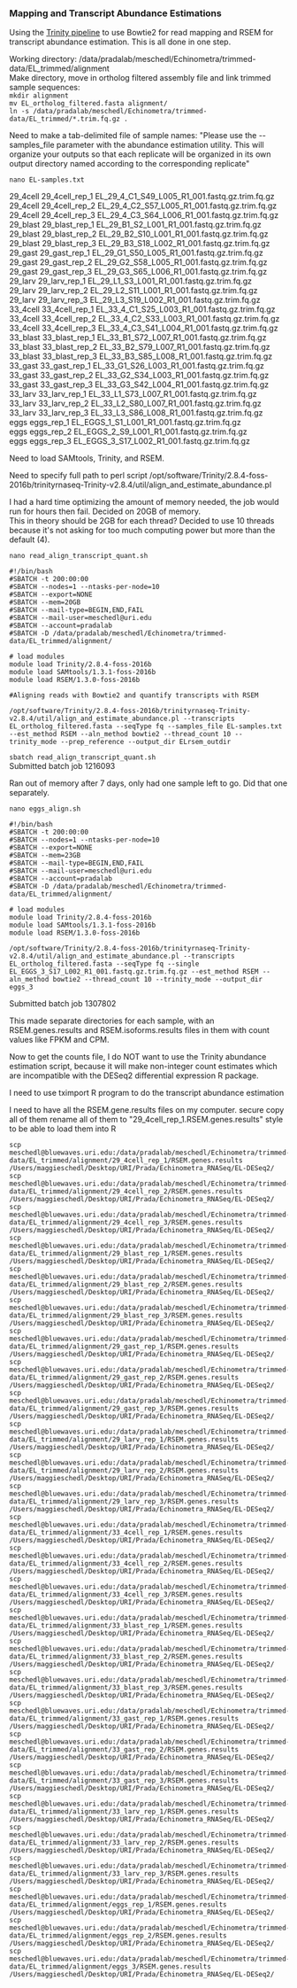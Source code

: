 ### Mapping and Transcript Abundance Estimations

Using the [Trinity pipeline](https://github.com/trinityrnaseq/trinityrnaseq/wiki/Trinity-Transcript-Quantification#alignment-free-abundance-estimation) to use Bowtie2 for read mapping and RSEM for transcript abundance estimation. This is all done in one step.

Working directory: /data/pradalab/meschedl/Echinometra/trimmed-data/EL_trimmed/alignment  
Make directory, move in ortholog filtered assembly file and link trimmed sample sequences:   
`mkdir alignment`  
`mv EL_ortholog_filtered.fasta alignment/`  
`ln -s /data/pradalab/meschedl/Echinometra/trimmed-data/EL_trimmed/*.trim.fq.gz .`  

Need to make a tab-delimited file of sample names: "Please use the --samples_file parameter with the abundance estimation utility. This will organize your outputs so that each replicate will be organized in its own output directory named according to the corresponding replicate"

`nano EL-samples.txt`

29_4cell  29_4cell_rep_1  EL_29_4_C1_S49_L005_R1_001.fastq.gz.trim.fq.gz  
29_4cell  29_4cell_rep_2  EL_29_4_C2_S57_L005_R1_001.fastq.gz.trim.fq.gz  
29_4cell  29_4cell_rep_3  EL_29_4_C3_S64_L006_R1_001.fastq.gz.trim.fq.gz  
29_blast  29_blast_rep_1  EL_29_B1_S2_L001_R1_001.fastq.gz.trim.fq.gz  
29_blast  29_blast_rep_2  EL_29_B2_S10_L001_R1_001.fastq.gz.trim.fq.gz  
29_blast  29_blast_rep_3  EL_29_B3_S18_L002_R1_001.fastq.gz.trim.fq.gz  
29_gast 29_gast_rep_1 EL_29_G1_S50_L005_R1_001.fastq.gz.trim.fq.gz  
29_gast 29_gast_rep_2 EL_29_G2_S58_L005_R1_001.fastq.gz.trim.fq.gz  
29_gast 29_gast_rep_3 EL_29_G3_S65_L006_R1_001.fastq.gz.trim.fq.gz  
29_larv 29_larv_rep_1 EL_29_L1_S3_L001_R1_001.fastq.gz.trim.fq.gz  
29_larv 29_larv_rep_2 EL_29_L2_S11_L001_R1_001.fastq.gz.trim.fq.gz  
29_larv 29_larv_rep_3 EL_29_L3_S19_L002_R1_001.fastq.gz.trim.fq.gz  
33_4cell  33_4cell_rep_1  EL_33_4_C1_S25_L003_R1_001.fastq.gz.trim.fq.gz  
33_4cell  33_4cell_rep_2  EL_33_4_C2_S33_L003_R1_001.fastq.gz.trim.fq.gz  
33_4cell  33_4cell_rep_3  EL_33_4_C3_S41_L004_R1_001.fastq.gz.trim.fq.gz  
33_blast  33_blast_rep_1  EL_33_B1_S72_L007_R1_001.fastq.gz.trim.fq.gz  
33_blast  33_blast_rep_2  EL_33_B2_S79_L007_R1_001.fastq.gz.trim.fq.gz  
33_blast  33_blast_rep_3  EL_33_B3_S85_L008_R1_001.fastq.gz.trim.fq.gz  
33_gast 33_gast_rep_1 EL_33_G1_S26_L003_R1_001.fastq.gz.trim.fq.gz  
33_gast 33_gast_rep_2 EL_33_G2_S34_L003_R1_001.fastq.gz.trim.fq.gz  
33_gast 33_gast_rep_3 EL_33_G3_S42_L004_R1_001.fastq.gz.trim.fq.gz  
33_larv 33_larv_rep_1 EL_33_L1_S73_L007_R1_001.fastq.gz.trim.fq.gz  
33_larv 33_larv_rep_2 EL_33_L2_S80_L007_R1_001.fastq.gz.trim.fq.gz  
33_larv 33_larv_rep_3 EL_33_L3_S86_L008_R1_001.fastq.gz.trim.fq.gz  
eggs  eggs_rep_1  EL_EGGS_1_S1_L001_R1_001.fastq.gz.trim.fq.gz  
eggs  eggs_rep_2  EL_EGGS_2_S9_L001_R1_001.fastq.gz.trim.fq.gz  
eggs  eggs_rep_3  EL_EGGS_3_S17_L002_R1_001.fastq.gz.trim.fq.gz  



Need to load SAMtools, Trinity, and RSEM.

Need to specify full path to perl script /opt/software/Trinity/2.8.4-foss-2016b/trinityrnaseq-Trinity-v2.8.4/util/align_and_estimate_abundance.pl

I had a hard time optimizing the amount of memory needed, the job would run for hours then fail. Decided on 20GB of memory.  
This in theory should be 2GB for each thread? Decided to use 10 threads because it's not asking for too much computing power but more than the default (4).

`nano read_align_transcript_quant.sh`
```
#!/bin/bash
#SBATCH -t 200:00:00
#SBATCH --nodes=1 --ntasks-per-node=10
#SBATCH --export=NONE
#SBATCH --mem=20GB
#SBATCH --mail-type=BEGIN,END,FAIL
#SBATCH --mail-user=meschedl@uri.edu
#SBATCH --account=pradalab
#SBATCH -D /data/pradalab/meschedl/Echinometra/trimmed-data/EL_trimmed/alignment/

# load modules
module load Trinity/2.8.4-foss-2016b
module load SAMtools/1.3.1-foss-2016b
module load RSEM/1.3.0-foss-2016b

#Aligning reads with Bowtie2 and quantify transcripts with RSEM

/opt/software/Trinity/2.8.4-foss-2016b/trinityrnaseq-Trinity-v2.8.4/util/align_and_estimate_abundance.pl --transcripts EL_ortholog_filtered.fasta --seqType fq --samples_file EL-samples.txt --est_method RSEM --aln_method bowtie2 --thread_count 10 --trinity_mode --prep_reference --output_dir ELrsem_outdir

```
`sbatch read_align_transcript_quant.sh`  
Submitted batch job 1216093

Ran out of memory after 7 days, only had one sample left to go. Did that one separately.

`nano eggs_align.sh`

```
#!/bin/bash
#SBATCH -t 200:00:00
#SBATCH --nodes=1 --ntasks-per-node=10
#SBATCH --export=NONE
#SBATCH --mem=23GB
#SBATCH --mail-type=BEGIN,END,FAIL
#SBATCH --mail-user=meschedl@uri.edu
#SBATCH --account=pradalab
#SBATCH -D /data/pradalab/meschedl/Echinometra/trimmed-data/EL_trimmed/alignment/

# load modules
module load Trinity/2.8.4-foss-2016b
module load SAMtools/1.3.1-foss-2016b
module load RSEM/1.3.0-foss-2016b

/opt/software/Trinity/2.8.4-foss-2016b/trinityrnaseq-Trinity-v2.8.4/util/align_and_estimate_abundance.pl --transcripts EL_ortholog_filtered.fasta --seqType fq --single EL_EGGS_3_S17_L002_R1_001.fastq.gz.trim.fq.gz --est_method RSEM --aln_method bowtie2 --thread_count 10 --trinity_mode --output_dir eggs_3

```
Submitted batch job 1307802

This made separate directories for each sample, with an RSEM.genes.results and RSEM.isoforms.results files in them with count values like FPKM and CPM.


Now to get the counts file, I do NOT want to use the Trinity abundance estimation script, because it will make non-integer count estimates which are incompatible with the DESeq2 differential expression R package.


I need to use tximport R program to do the transcript abundance estimation

I need to have all the RSEM.gene.results files on my computer.
secure copy all of them
rename all of them to "29_4cell_rep_1.RSEM.genes.results" style to be able to load them into R

```
scp meschedl@bluewaves.uri.edu:/data/pradalab/meschedl/Echinometra/trimmed-data/EL_trimmed/alignment/29_4cell_rep_1/RSEM.genes.results /Users/maggieschedl/Desktop/URI/Prada/Echinometra_RNASeq/EL-DESeq2/
scp meschedl@bluewaves.uri.edu:/data/pradalab/meschedl/Echinometra/trimmed-data/EL_trimmed/alignment/29_4cell_rep_2/RSEM.genes.results /Users/maggieschedl/Desktop/URI/Prada/Echinometra_RNASeq/EL-DESeq2/
scp meschedl@bluewaves.uri.edu:/data/pradalab/meschedl/Echinometra/trimmed-data/EL_trimmed/alignment/29_4cell_rep_3/RSEM.genes.results /Users/maggieschedl/Desktop/URI/Prada/Echinometra_RNASeq/EL-DESeq2/
scp meschedl@bluewaves.uri.edu:/data/pradalab/meschedl/Echinometra/trimmed-data/EL_trimmed/alignment/29_blast_rep_1/RSEM.genes.results /Users/maggieschedl/Desktop/URI/Prada/Echinometra_RNASeq/EL-DESeq2/
scp meschedl@bluewaves.uri.edu:/data/pradalab/meschedl/Echinometra/trimmed-data/EL_trimmed/alignment/29_blast_rep_2/RSEM.genes.results /Users/maggieschedl/Desktop/URI/Prada/Echinometra_RNASeq/EL-DESeq2/
scp meschedl@bluewaves.uri.edu:/data/pradalab/meschedl/Echinometra/trimmed-data/EL_trimmed/alignment/29_blast_rep_3/RSEM.genes.results /Users/maggieschedl/Desktop/URI/Prada/Echinometra_RNASeq/EL-DESeq2/
scp meschedl@bluewaves.uri.edu:/data/pradalab/meschedl/Echinometra/trimmed-data/EL_trimmed/alignment/29_gast_rep_1/RSEM.genes.results /Users/maggieschedl/Desktop/URI/Prada/Echinometra_RNASeq/EL-DESeq2/
scp meschedl@bluewaves.uri.edu:/data/pradalab/meschedl/Echinometra/trimmed-data/EL_trimmed/alignment/29_gast_rep_2/RSEM.genes.results /Users/maggieschedl/Desktop/URI/Prada/Echinometra_RNASeq/EL-DESeq2/
scp meschedl@bluewaves.uri.edu:/data/pradalab/meschedl/Echinometra/trimmed-data/EL_trimmed/alignment/29_gast_rep_3/RSEM.genes.results /Users/maggieschedl/Desktop/URI/Prada/Echinometra_RNASeq/EL-DESeq2/
scp meschedl@bluewaves.uri.edu:/data/pradalab/meschedl/Echinometra/trimmed-data/EL_trimmed/alignment/29_larv_rep_1/RSEM.genes.results /Users/maggieschedl/Desktop/URI/Prada/Echinometra_RNASeq/EL-DESeq2/
scp meschedl@bluewaves.uri.edu:/data/pradalab/meschedl/Echinometra/trimmed-data/EL_trimmed/alignment/29_larv_rep_2/RSEM.genes.results /Users/maggieschedl/Desktop/URI/Prada/Echinometra_RNASeq/EL-DESeq2/
scp meschedl@bluewaves.uri.edu:/data/pradalab/meschedl/Echinometra/trimmed-data/EL_trimmed/alignment/29_larv_rep_3/RSEM.genes.results /Users/maggieschedl/Desktop/URI/Prada/Echinometra_RNASeq/EL-DESeq2/
scp meschedl@bluewaves.uri.edu:/data/pradalab/meschedl/Echinometra/trimmed-data/EL_trimmed/alignment/33_4cell_rep_1/RSEM.genes.results /Users/maggieschedl/Desktop/URI/Prada/Echinometra_RNASeq/EL-DESeq2/
scp meschedl@bluewaves.uri.edu:/data/pradalab/meschedl/Echinometra/trimmed-data/EL_trimmed/alignment/33_4cell_rep_2/RSEM.genes.results /Users/maggieschedl/Desktop/URI/Prada/Echinometra_RNASeq/EL-DESeq2/
scp meschedl@bluewaves.uri.edu:/data/pradalab/meschedl/Echinometra/trimmed-data/EL_trimmed/alignment/33_4cell_rep_3/RSEM.genes.results /Users/maggieschedl/Desktop/URI/Prada/Echinometra_RNASeq/EL-DESeq2/
scp meschedl@bluewaves.uri.edu:/data/pradalab/meschedl/Echinometra/trimmed-data/EL_trimmed/alignment/33_blast_rep_1/RSEM.genes.results /Users/maggieschedl/Desktop/URI/Prada/Echinometra_RNASeq/EL-DESeq2/
scp meschedl@bluewaves.uri.edu:/data/pradalab/meschedl/Echinometra/trimmed-data/EL_trimmed/alignment/33_blast_rep_2/RSEM.genes.results /Users/maggieschedl/Desktop/URI/Prada/Echinometra_RNASeq/EL-DESeq2/
scp meschedl@bluewaves.uri.edu:/data/pradalab/meschedl/Echinometra/trimmed-data/EL_trimmed/alignment/33_blast_rep_3/RSEM.genes.results /Users/maggieschedl/Desktop/URI/Prada/Echinometra_RNASeq/EL-DESeq2/
scp meschedl@bluewaves.uri.edu:/data/pradalab/meschedl/Echinometra/trimmed-data/EL_trimmed/alignment/33_gast_rep_1/RSEM.genes.results /Users/maggieschedl/Desktop/URI/Prada/Echinometra_RNASeq/EL-DESeq2/
scp meschedl@bluewaves.uri.edu:/data/pradalab/meschedl/Echinometra/trimmed-data/EL_trimmed/alignment/33_gast_rep_2/RSEM.genes.results /Users/maggieschedl/Desktop/URI/Prada/Echinometra_RNASeq/EL-DESeq2/
scp meschedl@bluewaves.uri.edu:/data/pradalab/meschedl/Echinometra/trimmed-data/EL_trimmed/alignment/33_gast_rep_3/RSEM.genes.results /Users/maggieschedl/Desktop/URI/Prada/Echinometra_RNASeq/EL-DESeq2/
scp meschedl@bluewaves.uri.edu:/data/pradalab/meschedl/Echinometra/trimmed-data/EL_trimmed/alignment/33_larv_rep_1/RSEM.genes.results /Users/maggieschedl/Desktop/URI/Prada/Echinometra_RNASeq/EL-DESeq2/
scp meschedl@bluewaves.uri.edu:/data/pradalab/meschedl/Echinometra/trimmed-data/EL_trimmed/alignment/33_larv_rep_2/RSEM.genes.results /Users/maggieschedl/Desktop/URI/Prada/Echinometra_RNASeq/EL-DESeq2/
scp meschedl@bluewaves.uri.edu:/data/pradalab/meschedl/Echinometra/trimmed-data/EL_trimmed/alignment/33_larv_rep_3/RSEM.genes.results /Users/maggieschedl/Desktop/URI/Prada/Echinometra_RNASeq/EL-DESeq2/
scp meschedl@bluewaves.uri.edu:/data/pradalab/meschedl/Echinometra/trimmed-data/EL_trimmed/alignment/eggs_rep_1/RSEM.genes.results /Users/maggieschedl/Desktop/URI/Prada/Echinometra_RNASeq/EL-DESeq2/
scp meschedl@bluewaves.uri.edu:/data/pradalab/meschedl/Echinometra/trimmed-data/EL_trimmed/alignment/eggs_rep_2/RSEM.genes.results /Users/maggieschedl/Desktop/URI/Prada/Echinometra_RNASeq/EL-DESeq2/
scp meschedl@bluewaves.uri.edu:/data/pradalab/meschedl/Echinometra/trimmed-data/EL_trimmed/alignment/eggs_3/RSEM.genes.results /Users/maggieschedl/Desktop/URI/Prada/Echinometra_RNASeq/EL-DESeq2/
```
